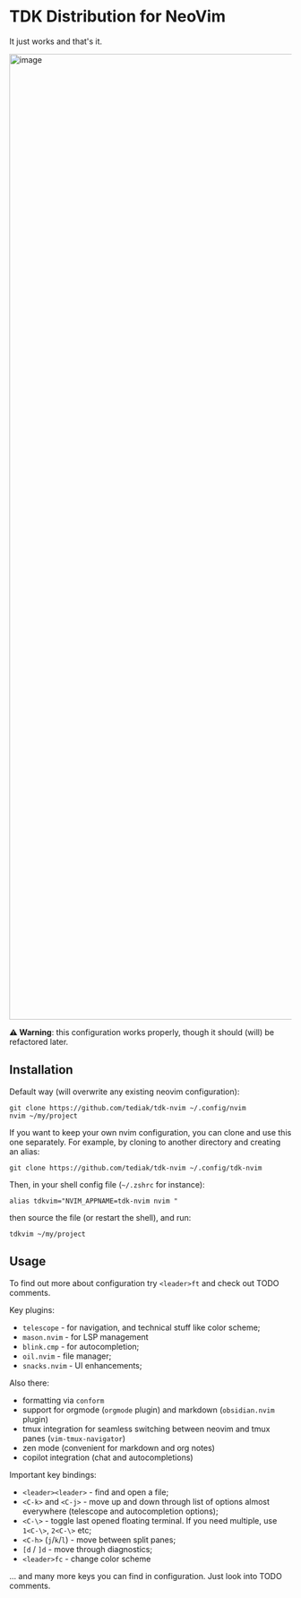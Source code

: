 # TDK Distribution for NeoVim 

It just works and that's it.

<img width="1724" alt="image" src="https://github.com/user-attachments/assets/9b8d36c7-ed7b-4f2f-be9b-2c2860aff571" />

**⚠️ Warning**: this configuration works properly, though it should (will) be refactored later. 

## Installation

Default way (will overwrite any existing neovim configuration):

```
git clone https://github.com/tediak/tdk-nvim ~/.config/nvim
nvim ~/my/project
```

If you want to keep your own nvim configuration, you can clone and use this one separately. For example, by cloning to another directory and creating an alias:

```
git clone https://github.com/tediak/tdk-nvim ~/.config/tdk-nvim
```

Then, in your shell config file (`~/.zshrc` for instance):

```
alias tdkvim="NVIM_APPNAME=tdk-nvim nvim "
```

then source the file (or restart the shell), and run:

```
tdkvim ~/my/project
```

## Usage

To find out more about configuration try `<leader>ft` and check out TODO comments.

Key plugins:

- `telescope` - for navigation, and technical stuff like color scheme;
- `mason.nvim` - for LSP management
- `blink.cmp` - for autocompletion;
- `oil.nvim` - file manager;
- `snacks.nvim` - UI enhancements;

Also there:
- formatting via `conform`
- support for orgmode (`orgmode` plugin) and markdown (`obsidian.nvim` plugin)
- tmux integration for seamless switching between neovim and tmux panes (`vim-tmux-navigator`)
- zen mode (convenient for markdown and org notes)
- copilot integration (chat and autocompletions)

Important key bindings:

- `<leader><leader>` - find and open a file;
- `<C-k>` and `<C-j>` - move up and down through list of options almost everywhere (telescope and autocompletion options);
- `<C-\>` - toggle last opened floating terminal. If you need multiple, use `1<C-\>`, `2<C-\>` etc;
- `<C-h>` (`j`/`k`/`l`) - move between split panes;
- `[d` / `]d` - move through diagnostics;
- `<leader>fc` - change color scheme

... and many more keys you can find in configuration. Just look into TODO comments.
